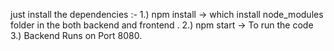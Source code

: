just install the dependencies :-
1.) npm install -> which install node_modules folder in the both backend and frontend .
2.) npm start -> To run the code 
3.) Backend Runs on Port 8080.

